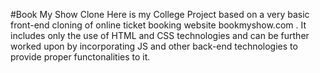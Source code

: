 #Book My Show Clone
Here is my College Project based on a very basic front-end cloning of online ticket booking website bookmyshow.com . It includes only the use of HTML and CSS technologies and can be further worked upon by incorporating JS and other back-end technologies to provide proper functonalities to it.

